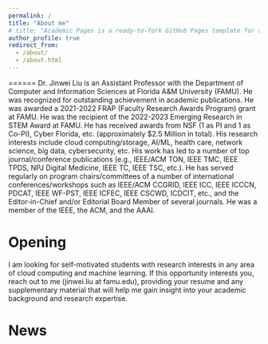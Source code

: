 ```yaml
---
permalink: /
title: "About me"
# title: "Academic Pages is a ready-to-fork GitHub Pages template for academic personal websites"
author_profile: true
redirect_from: 
  - /about/
  - /about.html
---
```


======
Dr. Jinwei Liu is an Assistant Professor with the Department of Computer and Information Sciences at Florida A&M University (FAMU). He was recognized for outstanding achievement in academic publications. He was awarded a 2021-2022 FRAP (Faculty Research Awards Program) grant at FAMU. He was the recipient of the 2022-2023 Emerging Research in STEM Award at FAMU. He has received awards from NSF (1 as PI and 1 as Co-PI), Cyber Florida, etc. (approximately $2.5 Million in total). His research interests include cloud computing/storage, AI/ML, health care, network science, big data, cybersecurity, etc. His work has led to a number of top journal/conference publications (e.g., IEEE/ACM TON, IEEE TMC, IEEE TPDS, NPJ Digital Medicine, IEEE TC, IEEE TSC, etc.). He has served regularly on program chairs/committees of a number of international conferences/workshops such as IEEE/ACM CCGRID, IEEE ICC, IEEE ICCCN, PDCAT, IEEE WF-PST, IEEE ICFEC, IEEE CSCWD, ICDCIT, etc., and the Editor-in-Chief and/or Editorial Board Member of several journals. He was a member of the IEEE, the ACM, and the AAAI.

Opening
======
I am looking for self-motivated students with research interests in any area of cloud computing and machine learning. If this opportunity interests you, reach out to me (jinwei.liu at famu.edu), providing your resume and any supplementary material that will help me gain insight into your academic background and research expertise.

News
======



